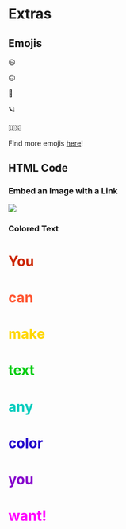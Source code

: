 # Extras

## Emojis

:smiley: 

:upside_down_face:

:cowboy_hat_face:

:ringed_planet:

:us:

Find more emojis [here](https://github.com/ikatyang/emoji-cheat-sheet#smileys--emotion)!

## HTML Code 

### Embed an Image with a Link

<a>
<img src="https://www.indiewire.com/wp-content/uploads/2021/03/facts-one-ring-lord-of-the-rings.jpg?w=780">
</a>

### Colored Text

<h1 style="color:#CC2603;">You</h1> 

<h1 style="color:#FF5733;">can</h1>

<h1 style="color:#FFD700;">make</h1>

<h1 style="color:#03CC12;">text</h1>

<h1 style="color:#03CCBD;">any</h1>

<h1 style="color:#2103CC;">color</h1>

<h1 style="color:#8603CC;">you</h1>

<h1 style="color:#FF00FF;">want!</h1>